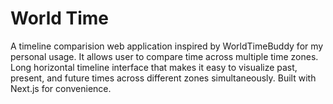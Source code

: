 # World Time

A timeline comparision web application inspired by WorldTimeBuddy for my personal usage.
It allows user to compare time across multiple time zones. Long horizontal timeline interface that makes it easy to visualize past, present, and future times across different zones simultaneously. Built with Next.js for convenience.
